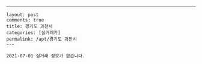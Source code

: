 ---
    layout: post
    comments: true
    title: 경기도 과천시
    categories: [실거래가]
    permalink: /apt/경기도 과천시
    ---

    2021-07-01 실거래 정보가 없습니다.

    